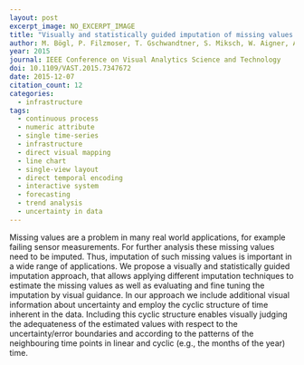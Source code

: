 ```yaml
---
layout: post
excerpt_image: NO_EXCERPT_IMAGE
title: "Visually and statistically guided imputation of missing values in univariate seasonal time series"
author: M. Bögl, P. Filzmoser, T. Gschwandtner, S. Miksch, W. Aigner, A. Rind & T. Lammarsch
year: 2015
journal: IEEE Conference on Visual Analytics Science and Technology
doi: 10.1109/VAST.2015.7347672
date: 2015-12-07
citation_count: 12
categories:
  - infrastructure
tags:
  - continuous process
  - numeric attribute
  - single time-series
  - infrastructure
  - direct visual mapping
  - line chart
  - single-view layout
  - direct temporal encoding
  - interactive system
  - forecasting
  - trend analysis
  - uncertainty in data
---
```

Missing values are a problem in many real world applications, for example failing sensor measurements. For further analysis these missing values need to be imputed. Thus, imputation of such missing values is important in a wide range of applications. We propose a visually and statistically guided imputation approach, that allows applying different imputation techniques to estimate the missing values as well as evaluating and fine tuning the imputation by visual guidance. In our approach we include additional visual information about uncertainty and employ the cyclic structure of time inherent in the data. Including this cyclic structure enables visually judging the adequateness of the estimated values with respect to the uncertainty/error boundaries and according to the patterns of the neighbouring time points in linear and cyclic (e.g., the months of the year) time.
